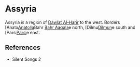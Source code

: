 # Assyria
Assyria is a region of [Dawlat Al-Harir](../Dawlat%20Al-Harir.md) to the west. Borders [Anato[Anatolia](Location/Region/Anatolia.md)Bahr [Bahr Aaqala](Location/Region/Bahr%20Aaqala.md)e north, [Dilmu[Dilmun](Location/Region/Dilmun.md)e south and [Parsi[Parsi](Location/Region/Parsi.md)e east.

## References
- Silent Songs 2
